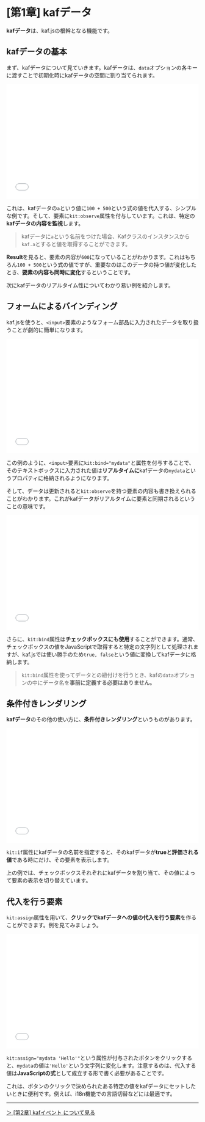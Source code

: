 # [第1章] kafデータ

**kafデータ**は、kaf.jsの根幹となる機能です。

## kafデータの基本

まず、kafデータについて見ていきます。kafデータは、`data`オプションの各キーに渡すことで初期化時にkafデータの空間に割り当てられます。

<iframe width="100%" height="300" src="//jsfiddle.net/mtsgi/tas4n8c6/embedded/js,html,result/" allowfullscreen="allowfullscreen" allowpaymentrequest frameborder="0"></iframe>

これは、kafデータの`a`という値に`100 + 500`という式の値を代入する、シンプルな例です。そして、要素に`kit:observe`属性を付与しています。これは、特定の**kafデータの内容を監視**します。

> kafデータに`a`という名前をつけた場合、Kafクラスのインスタンスから`kaf.a`とすると値を取得することができます。

**Result**を見ると、要素の内容が`600`になっていることがわかります。これはもちろん`100 + 500`という式の値ですが、重要なのはこのデータの持つ値が変化したとき、**要素の内容も同時に変化**するということです。

次にkafデータのリアルタイム性についてわかり易い例を紹介します。

## フォームによるバインディング

kaf.jsを使うと、`<input>`要素のようなフォーム部品に入力されたデータを取り扱うことが劇的に簡単になります。

<iframe width="100%" height="300" src="//jsfiddle.net/mtsgi/ukax1wrg/8/embedded/js,html,result/" allowfullscreen="allowfullscreen" allowpaymentrequest frameborder="0"></iframe>

この例のように、`<input>`要素に`kit:bind="mydata"`と属性を付与することで、そのテキストボックスに入力された値は**リアルタイムに**kafデータの`mydata`というプロパティに格納されるようになります。

そして、データは更新されると`kit:observe`を持つ要素の内容も書き換えられることがわかります。これがkafデータがリアルタイムに要素と同期されるということの意味です。

<iframe width="100%" height="300" src="//jsfiddle.net/mtsgi/yb8samvz/2/embedded/js,html,result/" allowfullscreen="allowfullscreen" allowpaymentrequest frameborder="0"></iframe>

さらに、`kit:bind`属性は**チェックボックスにも使用**することができます。通常、チェックボックスの値をJavaScriptで取得すると特定の文字列として処理されますが、kaf.jsでは使い勝手のため`true, false`という値に変換してkafデータに格納します。

> `kit:bind`属性を使ってデータとの紐付けを行うとき、kafの`data`オプションの中にデータ名を**事前に定義する必要はありません。**

## 条件付きレンダリング

**kafデータ**のその他の使い方に、**条件付きレンダリング**というものがあります。

<iframe width="100%" height="300" src="//jsfiddle.net/mtsgi/jupgovx9/7/embedded/js,html,result/" allowfullscreen="allowfullscreen" allowpaymentrequest frameborder="0"></iframe>

`kit:if`属性にkafデータの名前を指定すると、そのkafデータが**trueと評価される値**である時にだけ、その要素を表示します。

上の例では、チェックボックスそれぞれにkafデータを割り当て、その値によって要素の表示を切り替えています。

## 代入を行う要素

`kit:assign`属性を用いて、**クリックでkafデータへの値の代入を行う要素**を作ることができます。例を見てみましょう。

<iframe width="100%" height="300" src="//jsfiddle.net/mtsgi/yg0mqnex/10/embedded/js,html,result/" allowfullscreen="allowfullscreen" allowpaymentrequest frameborder="0"></iframe>

`kit:assign="mydata 'Hello'"`という属性が付与されたボタンをクリックすると、`mydata`の値は`'Hello'`という文字列に変化します。注意するのは、代入する値は**JavaScriptの式**として成立する形で書く必要があることです。

これは、ボタンのクリックで決められたある特定の値をkafデータにセットしたいときに便利です。例えば、i18n機能での言語切替などには最適です。

---

[＞ [第2章] kafイベント について見る](/kafevents)
